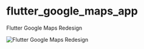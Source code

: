 # flutter_google_maps_app

Flutter Google Maps Redesign

![Flutter Google Maps Redesign](sgoogle-maps-redesign.png)
